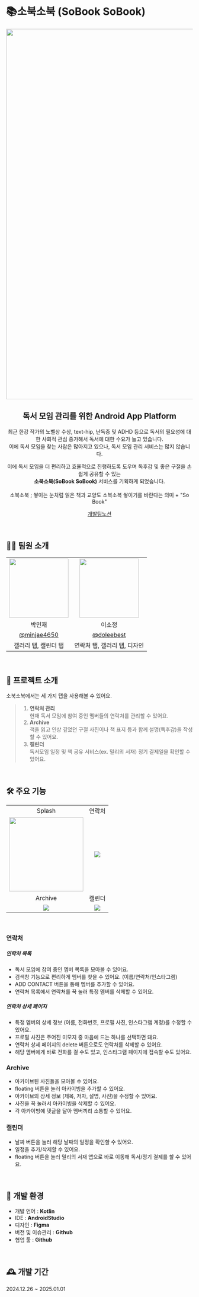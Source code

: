 # 📚소북소북 (SoBook SoBook)
<div align="center">


<img src="https://github.com/user-attachments/assets/98aa99cc-d728-4c49-8451-9db920bea710" width="1000"/>
    <h2> 독서 모임 관리를 위한 Android App Platform </h2>
    <p>
    최근 한강 작가의 노벨상 수상, text-hip, 난독증 및 ADHD 등으로 독서의 필요성에 대한 사회적 관심 증가해서 독서에 대한 수요가 늘고 있습니다.<br>
    이에 독서 모임을 찾는 사람은 많아지고 있으나, 독서 모임 관리 서비스는 많지 않습니다. <br />

  이에 독서 모임을 더 편리하고 효율적으로 진행하도록 도우며 독후감 및 좋은 구절을 손쉽게 공유할 수 있는 <br> **소북소북(SoBook SoBook)** 서비스를 기획하게 되었습니다. <br><br>
  소북소북 ; 쌓이는 눈처럼 읽은 책과 교양도 소복소복 쌓이기를 바란다는 의미 + "So Book"
    </p>
    <a href="https://www.notion.so/madcamp/11f12c3b279d4f24a7fe9be538b3e94c?pvs=4" target="_blank">개발팀노션</a>
   <br />
    
</div>
<br />

## 🧑‍💻 팀원 소개

  <table>
    <tr>
      <td align="center"><img src="https://github.com/minjae4650.png" width="160"></td>
      <td align="center"><img src="https://github.com/doleebest.png" width="160"></td>
    </tr>
    <tr>
      <td align="center">박민재</td>
      <td align="center">이소정</td>
    </tr>
    <tr>
      <td align="center"><a href="https://github.com/minjae4650" target="_blank">@minjae4650</a></td>
      <td align="center"><a href="https://github.com/doleebest" target="_blank" width="160">@doleebest</a></td>
    </tr>
      <tr>
      <td align="center">갤러리 탭, 캘린더 탭</a></td>
      <td align="center">연락처 탭, 갤러리 탭, 디자인</a></td>
    </tr>
  </table>
  <br>


## 📕 프로젝트 소개


소북소북에서는 세 가지 탭을 사용해볼 수 있어요.

 
> 1. **연락처 관리**<br>
현재 독서 모임에 참여 중인 멤버들의 연락처를 관리할 수 있어요.
> 2. **Archive**  
책을 읽고 인상 깊었던 구절 사진이나 책 표지 등과 함께 설명(독후감)을 작성할 수 있어요.
> 3. **캘린더**  
독서모임 일정 및 책 공유 서비스(ex. 밀리의 서재) 정기 결제일을 확인할 수 있어요.

<br>

## 🛠 주요 기능

 <table>
    <tr>
      <td align="center">Splash</td>
      <td align="center">연락처</td>
    </tr>
    <tr>
      <td align="center"><img src="https://github.com/user-attachments/assets/1201225c-df47-4345-85ef-376dc87e6f19" width="200" /></td>
      <td align="center"><img src="https://github.com/TherapEase-CEOS/TherapEase-FE/assets/86418674/3880a408-9c36-4226-8792-b22165d4f933.png" /></td>
    </tr>
    <tr>
      <td align="center">Archive</td>
      <td align="center">캘린더</td>
    </tr>
    <tr>
      <td align="center"><img src="https://github.com/TherapEase-CEOS/TherapEase-FE/assets/86418674/b3cf47fe-edac-4ff2-936c-03a074b48055.png" /></td>
      <td align="center"><img src="https://github.com/TherapEase-CEOS/TherapEase-FE/assets/86418674/47ee73dc-bdcd-41c1-8a5b-eb01b750bf70.png" /></td>
    </tr>
 </table>


<br>

### 연락처
##### 연락처 목록

- 독서 모임에 참여 중인 멤버 목록을 모아볼 수 있어요.
- 검색창 기능으로 편리하게 멤버를 찾을 수 있어요. (이름/연락처/인스타그램)
- ADD CONTACT 버튼을 통해 멤버를 추가할 수 있어요.
- 연락처 목록에서 연락처를 꾹 눌러 특정 멤버를 삭제할 수 있어요.<br>
##### 연락처 상세 페이지
- 특정 멤버의 상세 정보 (이름, 전화번호, 프로필 사진, 인스타그램 계정)를 수정할 수 있어요.
- 프로필 사진은 주어진 미모지 중 마음에 드는 하나를 선택하면 돼요.
- 연락처 상세 페이지의 delete 버튼으로도 연락처를 삭제할 수 있어요.
- 해당 멤버에게 바로 전화를 걸 수도 있고, 인스타그램 페이지에 접속할 수도 있어요.


### Archive

- 아카이브된 사진들을 모아볼 수 있어요.
- floating 버튼을 눌러 아카이빙을 추가할 수 있어요.
- 아카이브의 상세 정보 (제목, 저자, 설명, 사진)을 수정할 수 있어요.
- 사진을 꾹 눌러서 아카이빙을 삭제할 수 있어요.
- 각 아카이빙에 댓글을 달아 멤버끼리 소통할 수 있어요.

### 캘린더

- 날짜 버튼을 눌러 해당 날짜의 일정을 확인할 수 있어요.
- 일정을 추가/삭제할 수 있어요.
- floating 버튼을 눌러 밀리의 서재 앱으로 바로 이동해 독서/정기 결제를 할 수 있어요.

<br />

## 📖 개발 환경  
- 개발 언어 : **Kotlin**
- IDE : **AndroidStudio**
- 디자인 : **Figma**
- 버전 및 이슈관리 : **Github**
- 협업 툴 : **Github**

<br>

## 🕰️ 개발 기간  
2024.12.26 ~ 2025.01.01


<br />

  
